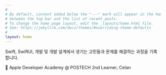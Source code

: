 ```yaml
---
#
# By default, content added below the "---" mark will appear in the home page
# between the top bar and the list of recent posts.
# To change the home page layout, edit the _layouts/home.html file.
# See: https://jekyllrb.com/docs/themes/#overriding-theme-defaults
#
layout: home
---
```


Swift, SwiftUI, 개발 및 개발 설계에서 생기는 고민들과 문제를 해결하는 과정을 기록합니다.

 Apple Developer Academy @ POSTECH 2nd Learner, Celan
